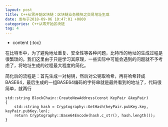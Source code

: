 ```yaml
---
layout: post
title: C++从零开始区块链：区块链业务模块之交易地址生成
date: 发布于2018-09-06 10:47:01 +0800
categories: C++从零开始区块链
tag: 4
---
```


* content
{:toc}

在比特币中，为了避免地址重复、安全性等各种问题，比特币的地址的生成过程是很繁琐的。我们这里由于只是学习其原理，一些实际中可能会遇到的问题就不予考虑了，将地址生成的过程最大程度的简化。  

<!-- more -->
简化后的流程是：首先生成一对秘钥，然后对公钥取哈希，再将哈希转成BASE64，最后生成的一组BASE64编码的字符串就是最终看到的地址了，代码很简单，就两行

    
    
    std::string BlockChain::CreateNewAddress(const KeyPair &keyPair)
    {
        std::string hash = Cryptography::GetHash(keyPair.pubKey.key, keyPair.pubKey.len);
        return Cryptography::Base64Encode(hash.c_str(), hash.length());
    }

